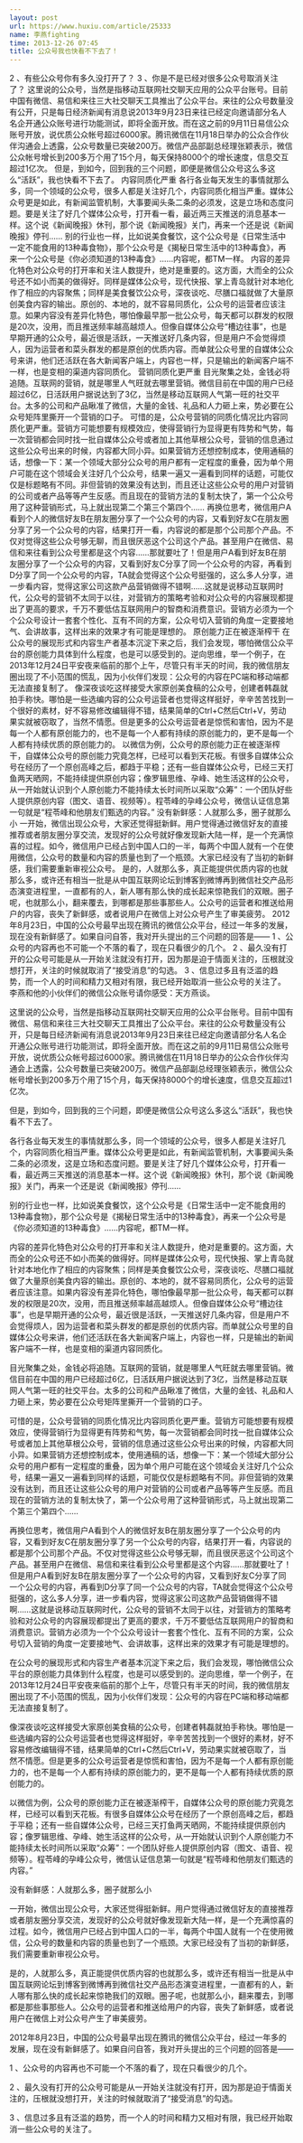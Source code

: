 ```yaml
---
layout: post
url: https://www.huxiu.com/article/25333
name: 李燕fighting
time: 2013-12-26 07:45
title: 公众号我也快看不下去了！
---
```

2 、有些公众号你有多久没打开了？ 3 、你是不是已经对很多公众号取消关注了？ 这里说的公众号，当然是指移动互联网社交聊天应用的公众平台账号。目前中国有微信、易信和来往三大社交聊天工具推出了公众平台。来往的公众号数量没有公开，只是每日经济新闻有消息说2013年9月23日来往已经定向邀请部分名人名企开通公众账号进行功能测试，即将全面开放。而在这之前的9月11日易信公众账号开放，说优质公众帐号超过6000家。腾讯微信在11月18日举办的公众合作伙伴沟通会上透露，公众号数量已突破200万。微信产品部副总经理张颖表示，微信公众帐号增长到200多万个用了15个月，每天保持8000个的增长速度，信息交互超过1亿次。 但是，到如今，回到我的三个问题，即便是微信公众号这么多这么“活跃”，我也快看不下去了。 内容同质化严重 各行各业每天发生的事情就那么多，同一个领域的公众号，很多人都是关注好几个，内容同质化相当严重。媒体公众号更是如此，有新闻监管机制，大事要闻头条二条的必须发，这是立场和态度问题。要是关注了好几个媒体公众号，打开看一看，最近两三天推送的消息基本一样。这个说《新闻晚报》休刊，那个说《新闻晚报》关门，再来一个还是说《新闻晚报》停刊…… 别的行业也一样，比如说美食餐饮，这个公众号是《日常生活中一定不能食用的13种毒食物》，那个公众号是《揭秘日常生活中的13种毒食》，再来一个公众号是《你必须知道的13种毒食》……内容呢，都TM一样。 内容的差异化特色对公众号的打开率和关注人数提升，绝对是重要的。这方面，大而全的公众号还不如小而美的做得好。同样是媒体公众号，现代快报、掌上青岛就针对本地化作了相应的内容聚焦；同样是美食餐饮公众号，深夜谈吃、尽膳口福就做了大量原创美食内容的输出。原创的、本地的，就不容易同质化，公众号的运营者应该注意。如果内容没有差异化特色，哪怕像最早那一批公众号，每天都可以群发的权限是20次，没用，而且推送频率越高越烦人。但像自媒体公众号“槽边往事”，也是早期开通的公众号，最近很是活跃，一天推送好几条内容，但是用户不会觉得烦人，因为运营者和菜头群发的都是原创的优质内容。而单就公众号里的自媒体公众号来讲，他们还活跃在各大新闻客户端上，内容也一样，只是输出的新闻客户端不一样，也是变相的渠道内容同质化。 营销同质化更严重 目光聚集之处，金钱必将追随。互联网的营销，就是哪里人气旺就去哪里营销。微信目前在中国的用户已经超过6亿，日活跃用户据说达到了3亿，当然是移动互联网人气第一旺的社交平台。太多的公司和产品瞅准了微信，大量的金钱、礼品和人力砸上来，势必要在公众号矩阵里撕开一个营销的口子。 可惜的是，公众号营销的同质化情况比内容同质化更严重。营销方可能想要有规模效应，使得营销行为显得更有阵势和气势，每一次营销都会同时找一批自媒体公众号或者加上其他草根公众号，营销的信息通过这些公众号出来的时候，内容都大同小异。如果营销方还想控制成本，使用通稿的话，想像一下：某一个领域大部分公众号的用户都有一定程度的重叠，因为单个用户可能在这个领域会关注好几个公众号，结果一遍又一遍看到同样的话题，可能仅仅是标题略有不同。非但营销的效果没有达到，而且还让这些公众号的用户对营销的公司或者产品等等产生反感。而且现在的营销方法的复制太快了，第一个公众号用了这种营销形式，马上就出现第二个第三个第四个…… 再换位思考，微信用户A看到个人的微信好友B在朋友圈分享了一个公众号的内容，又看到好友C在朋友圈分享了另一个公众号的内容，结果打开一看，内容说的都是那个公司那个产品。不仅对觉得这些公众号够无聊，而且很厌恶这个公司这个产品。甚至用户在微信、易信和来往看到公众号里都是这个内容……那就要吐了！但是用户A看到好友B在朋友圈分享了一个公众号的内容，又看到好友C分享了同一个公众号的内容，再看到D分享了同一个公众号的内容，TA就会觉得这个公众号挺强的，这么多人分享，进一步看内容，觉得这家公司这款产品营销做得不错啊……这就是说移动互联网时代，公众号的营销不太同于以往，对营销方的策略考验和对公众号的内容展现都提出了更高的要求，千万不要低估互联网用户的智商和消费意识。营销方必须为一个个公众号设计一套套个性化、互有不同的方案，公众号切入营销的角度一定要接地气、会讲故事，这样出来的效果才有可能是理想的。 原创能力正在被逐渐榨干 在公众号的展现形式和内容生产者基本沉淀下来之后，我们会发现，哪怕微信公众平台的原创能力具体到什么程度，也是可以感受到的。逆向思维，举一个例子，在2013年12月24日平安夜来临前的那个上午，尽管只有半天的时间，我的微信朋友圈出现了不小范围的慌乱，因为小伙伴们发现：公众号的内容在PC端和移动端都无法直接复制了。 像深夜谈吃这样接受大家原创美食稿的公众号，创建者韩磊就拍手称快。哪怕是一些选编内容的公众号运营者也觉得这样挺好，辛辛苦苦找到一个很好的素材，好不容易修改编辑得不错，结果简单的Ctrl+C然后Ctrl+V，劳动果实就被窃取了，当然不情愿。但是更多的公众号运营者是惊慌和害怕，因为不是每一个人都有原创能力的，也不是每一个人都有持续的原创能力的，更不是每一个人都有持续优质的原创能力的。 以微信为例，公众号的原创能力正在被逐渐榨干，自媒体公众号的原创能力究竟怎样，已经可以看到天花板。有很多自媒体公众号在经历了一个原创高峰之后，都趋于平稳；还有一些自媒体公众号，已经三天打鱼两天晒网，不能持续提供原创内容；像罗辑思维、孕峰、她生活这样的公众号，从一开始就认识到个人原创能力不能持续太长时间所以采取“众筹”：一个团队好些人提供原创内容（图文、语音、视频等）。程苓峰的孕峰公众号，微信认证信息第一句就是“程苓峰和他朋友们甄选的内容。” 没有新鲜感：人就那么多，圈子就那么小 一开始，微信出现公众号，大家还觉得挺新鲜。用户觉得通过微信好友的直接推荐或者朋友圈分享交流，发现好的公众号就好像发现新大陆一样，是一个充满惊喜的过程。如今，微信用户已经占到中国人口的一半，每两个中国人就有一个在使用微信，公众号的数量和内容的质量也到了一个瓶颈。大家已经没有了当初的新鲜感，我们需要重新审视公众号。 是的，人就那么多，真正能提供优质内容的也就那么多，或许还有相当一批是从中国互联网论坛到博客到微博再到微信社交产品形态演变进程里，一直都有的人，新人哪有那么快的成长起来惊艳我们的双眼。圈子呢，也就那么小，翻来覆去，到哪都是那些事那些人。公众号的运营者和推送给用户的内容，丧失了新鲜感，或者说用户在微信上对公众号产生了审美疲劳。 2012年8月23日，中国的公众号最早出现在腾讯的微信公众平台，经过一年多的发展，现在没有新鲜感了。如果自问自答，我对开头提出的三个问题的回答是—— 1 、公众号的内容再也不可能一个不落的看了，现在只看很少的几个。 2 、最久没有打开的公众号可能是从一开始关注就没有打开，因为那是迫于情面关注的，压根就没想打开，关注的时候就取消了“接受消息”的勾选。 3 、信息过多且有泛滥的趋势，而一个人的时间和精力又相对有限，我已经开始取消一些公众号的关注了。 李燕和他的小伙伴们的微信公众账号请你感受：天方燕谈。

这里说的公众号，当然是指移动互联网社交聊天应用的公众平台账号。目前中国有微信、易信和来往三大社交聊天工具推出了公众平台。来往的公众号数量没有公开，只是每日经济新闻有消息说2013年9月23日来往已经定向邀请部分名人名企开通公众账号进行功能测试，即将全面开放。而在这之前的9月11日易信公众账号开放，说优质公众帐号超过6000家。腾讯微信在11月18日举办的公众合作伙伴沟通会上透露，公众号数量已突破200万。微信产品部副总经理张颖表示，微信公众帐号增长到200多万个用了15个月，每天保持8000个的增长速度，信息交互超过1亿次。

但是，到如今，回到我的三个问题，即便是微信公众号这么多这么“活跃”，我也快看不下去了。

各行各业每天发生的事情就那么多，同一个领域的公众号，很多人都是关注好几个，内容同质化相当严重。媒体公众号更是如此，有新闻监管机制，大事要闻头条二条的必须发，这是立场和态度问题。要是关注了好几个媒体公众号，打开看一看，最近两三天推送的消息基本一样。这个说《新闻晚报》休刊，那个说《新闻晚报》关门，再来一个还是说《新闻晚报》停刊……

别的行业也一样，比如说美食餐饮，这个公众号是《日常生活中一定不能食用的13种毒食物》，那个公众号是《揭秘日常生活中的13种毒食》，再来一个公众号是《你必须知道的13种毒食》……内容呢，都TM一样。

内容的差异化特色对公众号的打开率和关注人数提升，绝对是重要的。这方面，大而全的公众号还不如小而美的做得好。同样是媒体公众号，现代快报、掌上青岛就针对本地化作了相应的内容聚焦；同样是美食餐饮公众号，深夜谈吃、尽膳口福就做了大量原创美食内容的输出。原创的、本地的，就不容易同质化，公众号的运营者应该注意。如果内容没有差异化特色，哪怕像最早那一批公众号，每天都可以群发的权限是20次，没用，而且推送频率越高越烦人。但像自媒体公众号“槽边往事”，也是早期开通的公众号，最近很是活跃，一天推送好几条内容，但是用户不会觉得烦人，因为运营者和菜头群发的都是原创的优质内容。而单就公众号里的自媒体公众号来讲，他们还活跃在各大新闻客户端上，内容也一样，只是输出的新闻客户端不一样，也是变相的渠道内容同质化。

目光聚集之处，金钱必将追随。互联网的营销，就是哪里人气旺就去哪里营销。微信目前在中国的用户已经超过6亿，日活跃用户据说达到了3亿，当然是移动互联网人气第一旺的社交平台。太多的公司和产品瞅准了微信，大量的金钱、礼品和人力砸上来，势必要在公众号矩阵里撕开一个营销的口子。

可惜的是，公众号营销的同质化情况比内容同质化更严重。营销方可能想要有规模效应，使得营销行为显得更有阵势和气势，每一次营销都会同时找一批自媒体公众号或者加上其他草根公众号，营销的信息通过这些公众号出来的时候，内容都大同小异。如果营销方还想控制成本，使用通稿的话，想像一下：某一个领域大部分公众号的用户都有一定程度的重叠，因为单个用户可能在这个领域会关注好几个公众号，结果一遍又一遍看到同样的话题，可能仅仅是标题略有不同。非但营销的效果没有达到，而且还让这些公众号的用户对营销的公司或者产品等等产生反感。而且现在的营销方法的复制太快了，第一个公众号用了这种营销形式，马上就出现第二个第三个第四个……

再换位思考，微信用户A看到个人的微信好友B在朋友圈分享了一个公众号的内容，又看到好友C在朋友圈分享了另一个公众号的内容，结果打开一看，内容说的都是那个公司那个产品。不仅对觉得这些公众号够无聊，而且很厌恶这个公司这个产品。甚至用户在微信、易信和来往看到公众号里都是这个内容……那就要吐了！但是用户A看到好友B在朋友圈分享了一个公众号的内容，又看到好友C分享了同一个公众号的内容，再看到D分享了同一个公众号的内容，TA就会觉得这个公众号挺强的，这么多人分享，进一步看内容，觉得这家公司这款产品营销做得不错啊……这就是说移动互联网时代，公众号的营销不太同于以往，对营销方的策略考验和对公众号的内容展现都提出了更高的要求，千万不要低估互联网用户的智商和消费意识。营销方必须为一个个公众号设计一套套个性化、互有不同的方案，公众号切入营销的角度一定要接地气、会讲故事，这样出来的效果才有可能是理想的。

在公众号的展现形式和内容生产者基本沉淀下来之后，我们会发现，哪怕微信公众平台的原创能力具体到什么程度，也是可以感受到的。逆向思维，举一个例子，在2013年12月24日平安夜来临前的那个上午，尽管只有半天的时间，我的微信朋友圈出现了不小范围的慌乱，因为小伙伴们发现：公众号的内容在PC端和移动端都无法直接复制了。

像深夜谈吃这样接受大家原创美食稿的公众号，创建者韩磊就拍手称快。哪怕是一些选编内容的公众号运营者也觉得这样挺好，辛辛苦苦找到一个很好的素材，好不容易修改编辑得不错，结果简单的Ctrl+C然后Ctrl+V，劳动果实就被窃取了，当然不情愿。但是更多的公众号运营者是惊慌和害怕，因为不是每一个人都有原创能力的，也不是每一个人都有持续的原创能力的，更不是每一个人都有持续优质的原创能力的。

以微信为例，公众号的原创能力正在被逐渐榨干，自媒体公众号的原创能力究竟怎样，已经可以看到天花板。有很多自媒体公众号在经历了一个原创高峰之后，都趋于平稳；还有一些自媒体公众号，已经三天打鱼两天晒网，不能持续提供原创内容；像罗辑思维、孕峰、她生活这样的公众号，从一开始就认识到个人原创能力不能持续太长时间所以采取“众筹”：一个团队好些人提供原创内容（图文、语音、视频等）。程苓峰的孕峰公众号，微信认证信息第一句就是“程苓峰和他朋友们甄选的内容。”

没有新鲜感：人就那么多，圈子就那么小

一开始，微信出现公众号，大家还觉得挺新鲜。用户觉得通过微信好友的直接推荐或者朋友圈分享交流，发现好的公众号就好像发现新大陆一样，是一个充满惊喜的过程。如今，微信用户已经占到中国人口的一半，每两个中国人就有一个在使用微信，公众号的数量和内容的质量也到了一个瓶颈。大家已经没有了当初的新鲜感，我们需要重新审视公众号。

是的，人就那么多，真正能提供优质内容的也就那么多，或许还有相当一批是从中国互联网论坛到博客到微博再到微信社交产品形态演变进程里，一直都有的人，新人哪有那么快的成长起来惊艳我们的双眼。圈子呢，也就那么小，翻来覆去，到哪都是那些事那些人。公众号的运营者和推送给用户的内容，丧失了新鲜感，或者说用户在微信上对公众号产生了审美疲劳。

2012年8月23日，中国的公众号最早出现在腾讯的微信公众平台，经过一年多的发展，现在没有新鲜感了。如果自问自答，我对开头提出的三个问题的回答是——

1 、公众号的内容再也不可能一个不落的看了，现在只看很少的几个。

2 、最久没有打开的公众号可能是从一开始关注就没有打开，因为那是迫于情面关注的，压根就没想打开，关注的时候就取消了“接受消息”的勾选。

3 、信息过多且有泛滥的趋势，而一个人的时间和精力又相对有限，我已经开始取消一些公众号的关注了。

